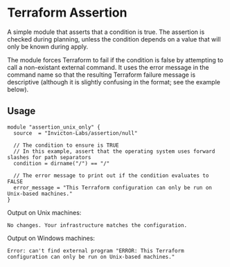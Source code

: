 # Terraform Assertion
A simple module that asserts that a condition is true. The assertion is checked during planning, unless the condition depends on a value that will only be known during apply.

The module forces Terraform to fail if the condition is false by attempting to call a non-existant external command. It uses the error message in the command name so that the resulting Terraform failure message is descriptive (although it is slightly confusing in the format; see the example below).

## Usage
```
module "assertion_unix_only" {
  source  = "Invicton-Labs/assertion/null"
  
  // The condition to ensure is TRUE
  // In this example, assert that the operating system uses forward slashes for path separators
  condition = dirname("/") == "/"
  
  // The error message to print out if the condition evaluates to FALSE
  error_message = "This Terraform configuration can only be run on Unix-based machines."
}
```

Output on Unix machines:
```
No changes. Your infrastructure matches the configuration.
```

Output on Windows machines:
```
Error: can't find external program "ERROR: This Terraform configuration can only be run on Unix-based machines."
```
